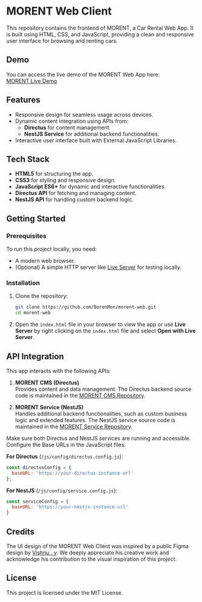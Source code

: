 # MORENT Web Client

This repository contains the frontend of MORENT, a Car Rental Web App. It is built using HTML, CSS, and JavaScript, providing a clean and responsive user interface for browsing and renting cars.

## Demo

You can access the live demo of the MORENT Web App here:  
[MORENT Live Demo](https://morent-kh.netlify.app)

## Features

- Responsive design for seamless usage across devices.
- Dynamic content integration using APIs from:
  - **Directus** for content management.
  - **NestJS Service** for additional backend functionalities.
- Interactive user interface built with External JavaScript Libraries.

## Tech Stack

- **HTML5** for structuring the app.
- **CSS3** for styling and responsive design.
- **JavaScript ES6+** for dynamic and interactive functionalities.
- **Directus API** for fetching and managing content.
- **NestJS API** for handling custom backend logic.

## Getting Started

### Prerequisites

To run this project locally, you need:
- A modern web browser.
- (Optional) A simple HTTP server like [Live Server](https://marketplace.visualstudio.com/items?itemName=ritwickdey.LiveServer) for testing locally.

### Installation

1. Clone the repository:

    ```bash
    git clone https://github.com/BorenMon/morent-web.git
    cd morent-web
    ```

2. Open the `index.html` file in your browser to view the app or use **Live Server** by right clicking on the `index.html` file and select **Open with Live Server**.

## API Integration

This app interacts with the following APIs:

1. **MORENT CMS (Directus)**  
   Provides content and data management. The Directus backend source code is maintained in the [MORENT CMS Repository](https://github.com/BorenMon/morent-cms.git).

2. **MORENT Service (NestJS)**  
   Handles additional backend functionalities, such as custom business logic and extended features. The NestJS service source code is maintained in the [MORENT Service Repository](https://github.com/BorenMon/morent-service.git).

Make sure both Directus and NestJS services are running and accessible. Configure the Base URLs in the JavaScript files:

**For Directus** (`/js/config/directus.config.js`):
```javascript
const directusConfig = {
  baseURL: 'https://your-directus-instance-url'
};
```

**For NestJS** (`/js/config/service.config.js`):
```javascript
const serviceConfig = {
  baseURL: 'https://your-nestjs-instance-url'
}
```

## Credits

The UI design of the MORENT Web Client was inspired by a public Figma design by [Vishnu . v](https://www.figma.com/@vishnuv). We deeply appreciate his creative work and acknowledge his contribution to the visual inspiration of this project.

## License

This project is licensed under the MIT License.